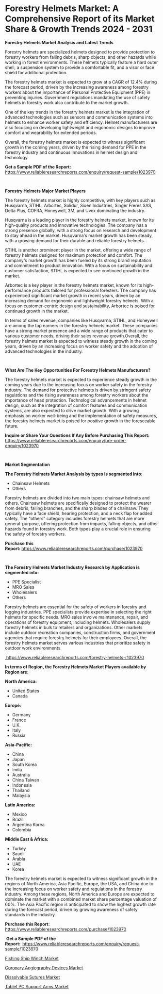 <p><h1>Forestry Helmets Market: A Comprehensive Report of its Market Share & Growth Trends 2024 - 2031</h1></p><p><strong>Forestry Helmets Market Analysis and Latest Trends</strong></p>
<p><p>Forestry helmets are specialized helmets designed to provide protection to forestry workers from falling debris, sharp objects, and other hazards while working in forest environments. These helmets typically feature a hard outer shell, a suspension system to provide a comfortable fit, and a visor or face shield for additional protection.</p><p>The forestry helmets market is expected to grow at a CAGR of 12.4% during the forecast period, driven by the increasing awareness among forestry workers about the importance of Personal Protective Equipment (PPE) in preventing injuries. Government regulations mandating the use of safety helmets in forestry work also contribute to the market growth.</p><p>One of the key trends in the forestry helmets market is the integration of advanced technologies such as sensors and communication systems into helmets to enhance worker safety and efficiency. Helmet manufacturers are also focusing on developing lightweight and ergonomic designs to improve comfort and wearability for extended periods.</p><p>Overall, the forestry helmets market is expected to witness significant growth in the coming years, driven by the rising demand for PPE in the forestry industry and continuous innovations in helmet design and technology.</p></p>
<p><strong>Get a Sample PDF of the Report:&nbsp;</strong> <a href="https://www.reliableresearchreports.com/enquiry/request-sample/1023970">https://www.reliableresearchreports.com/enquiry/request-sample/1023970</a></p>
<p>&nbsp;</p>
<p><strong>Forestry Helmets Major Market Players</strong></p>
<p><p>The forestry helmets market is highly competitive, with key players such as Husqvarna, STIHL, Arbortec, Solidur, Sioen Industries, Singer Freres SAS, Delta Plus, COFRA, Honeywell, 3M, and Uvex dominating the industry.</p><p>Husqvarna is a leading player in the forestry helmets market, known for its high-quality products and innovative technologies. The company has a strong presence globally, with a strong focus on research and development to stay ahead in the market. Husqvarna's market growth has been steady, with a growing demand for their durable and reliable forestry helmets.</p><p>STIHL is another prominent player in the market, offering a wide range of forestry helmets designed for maximum protection and comfort. The company's market growth has been fueled by its strong brand reputation and commitment to product innovation. With a focus on sustainability and customer satisfaction, STIHL is expected to see continued growth in the market.</p><p>Arbortec is a key player in the forestry helmets market, known for its high-performance products tailored for professional foresters. The company has experienced significant market growth in recent years, driven by an increasing demand for ergonomic and lightweight forestry helmets. With a focus on customer-centric design and sustainability, Arbortec is poised for continued growth in the market.</p><p>In terms of sales revenue, companies like Husqvarna, STIHL, and Honeywell are among the top earners in the forestry helmets market. These companies have a strong market presence and a wide range of products that cater to various customer needs, driving their sales revenue growth.Overall, the forestry helmets market is expected to witness steady growth in the coming years, driven by an increasing focus on worker safety and the adoption of advanced technologies in the industry.</p></p>
<p>&nbsp;</p>
<p><strong>What Are The Key Opportunities For Forestry Helmets Manufacturers?</strong></p>
<p><p>The forestry helmets market is expected to experience steady growth in the coming years due to the increasing focus on worker safety in the forestry industry. The demand for protective helmets is driven by stringent safety regulations and the rising awareness among forestry workers about the importance of head protection. Technological advancements in helmet design, such as the integration of comfort features and communication systems, are also expected to drive market growth. With a growing emphasis on worker well-being and the implementation of safety measures, the forestry helmets market is poised for positive growth in the foreseeable future.</p></p>
<p><strong>Inquire or Share Your Questions If Any Before Purchasing This Report:</strong> <a href="https://www.reliableresearchreports.com/enquiry/pre-order-enquiry/1023970">https://www.reliableresearchreports.com/enquiry/pre-order-enquiry/1023970</a></p>
<p>&nbsp;</p>
<p><strong>Market Segmentation</strong></p>
<p><strong>The Forestry Helmets Market Analysis by types is segmented into:</strong></p>
<p><ul><li>Chainsaw Helmets</li><li>Others</li></ul></p>
<p><p>Forestry helmets are divided into two main types: chainsaw helmets and others. Chainsaw helmets are specifically designed to protect the wearer from debris, falling branches, and the sharp blades of a chainsaw. They typically have a face shield, hearing protection, and a neck flap for added safety. The "others" category includes forestry helmets that are more general-purpose, offering protection from impacts, falling objects, and other hazards found in forestry work. Both types play a crucial role in ensuring the safety of forestry workers.</p></p>
<p><strong>Purchase this Report:&nbsp;</strong><a href="https://www.reliableresearchreports.com/purchase/1023970">https://www.reliableresearchreports.com/purchase/1023970</a></p>
<p>&nbsp;</p>
<p><strong>The Forestry Helmets Market Industry Research by Application is segmented into:</strong></p>
<p><ul><li>PPE Specialist</li><li>MRO Sales</li><li>Wholesalers</li><li>Others</li></ul></p>
<p><p>Forestry helmets are essential for the safety of workers in forestry and logging industries. PPE specialists provide expertise in selecting the right helmets for specific needs. MRO sales involve maintenance, repair, and operations of forestry equipment, including helmets. Wholesalers supply forestry helmets in bulk to retailers and organizations. Other markets include outdoor recreation companies, construction firms, and government agencies that require forestry helmets for their employees. Overall, the forestry helmets market serves various industries that prioritize safety in outdoor work environments.</p></p>
<p><a href="https://www.reliableresearchreports.com/forestry-helmets-r1023970">&nbsp;https://www.reliableresearchreports.com/forestry-helmets-r1023970</a></p>
<p><strong>In terms of Region, the Forestry Helmets Market Players available by Region are:</strong></p>
<p>
    <p> <strong> North America: </strong>
        <ul>
            <li>United States</li>
            <li>Canada</li>
        </ul>
        </p> 
    <p> <strong> Europe: </strong>
        <ul>
            <li>Germany</li>
            <li>France</li>
            <li>U.K.</li>
            <li>Italy</li>
            <li>Russia</li>
        </ul>
        </p> 
    <p> <strong> Asia-Pacific: </strong>
        <ul>
            <li>China</li>
            <li>Japan</li>
            <li>South Korea</li>
            <li>India</li>
            <li>Australia</li>
            <li>China Taiwan</li>
            <li>Indonesia</li>
            <li>Thailand</li>
            <li>Malaysia</li>
        </ul>
        </p> 
    <p> <strong> Latin America: </strong>
        <ul>
            <li>Mexico</li>
            <li>Brazil</li>
            <li>Argentina Korea</li>
            <li>Colombia</li>
        </ul>
        </p> 
    <p> <strong> Middle East & Africa: </strong>
        <ul>
            <li>Turkey</li>
            <li>Saudi</li>
            <li>Arabia</li>
            <li>UAE</li>
            <li>Korea</li>
        </ul>
    </p>
    </p>
<p><p>The forestry helmets market is expected to witness significant growth in the regions of North America, Asia Pacific, Europe, the USA, and China due to the increasing focus on worker safety and regulations in the forestry industry. Among these regions, North America and Europe are expected to dominate the market with a combined market share percentage valuation of 60%. The Asia Pacific region is anticipated to show the highest growth rate during the forecast period, driven by growing awareness of safety standards in the industry.</p></p>
<p><strong>Purchase this Report: </strong><a href="https://www.reliableresearchreports.com/purchase/1023970">https://www.reliableresearchreports.com/purchase/1023970</a></p>
<p>&nbsp;<strong>Get a Sample PDF of the Report:&nbsp;&nbsp;</strong><a href="https://www.reliableresearchreports.com/enquiry/request-sample/1023970">https://www.reliableresearchreports.com/enquiry/request-sample/1023970</a></p>
<p><strong></strong></p>
<p><p><a href="https://www.linkedin.com/pulse/insights-fishing-ship-winch-market-players-size-geographical-i9dee">Fishing Ship Winch Market</a></p><p><a href="https://github.com/brenzgnarento/Market-Research-Report-List-3/blob/main/coronary-angiography-devices-market.md">Coronary Angiography Devices Market</a></p><p><a href="https://github.com/MyrtisWest1/Market-Research-Report-List-1/blob/main/dissolvable-sutures-market.md">Dissolvable Sutures Market</a></p><p><a href="https://www.linkedin.com/pulse/global-tablet-pc-support-arms-market-trends-insights-growth-nvsee">Tablet PC Support Arms Market</a></p></p>
